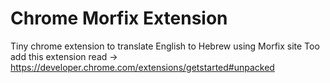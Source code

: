 # Chrome Morfix Extension
Tiny chrome extension to translate English to Hebrew using Morfix site
Too add this extension read -> https://developer.chrome.com/extensions/getstarted#unpacked
